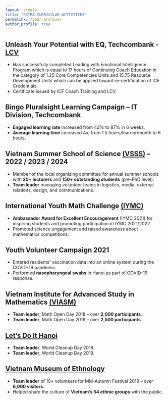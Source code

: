 ```yaml
---
layout: single
title: "EXTRA-CURRICULAR ACTIVITIES"
permalink: /year-archive/
author_profile: true
---
```

## Unleash Your Potential with EQ, Techcombank - [LCV](https://lcv.com.vn/)
- Has successfully completed Leading with Emotional Intelligence Program which is equal to 17 hours of Continuing
  Coach Education in the category of 1.25 Core Competencies Units and 15.75 Resource Development Units which
  can be applied toward re-certification of ICF Credentials.
- Certificate issued by ICF Coach Training and LCV.

## Bingo Pluralsight Learning Campaign – IT Division, Techcombank
- **Engaged learning rate** increased from 43% to 87% in 6 weeks.
- **Average learning time** increased 4x, from 1.5 hours/learner/month to 6 hours.

## Vietnam Summer School of Science [(VSSS)](https://www.facebook.com/truongkhoahocvietnam) – 2022 / 2023 / 2024
- Member of the local organizing committee for annual summer schools with **20+ lecturers** and **150+ outstanding students** (pre-PhD level).
- **Team leader** managing volunteer teams in logistics, media, external relations, design, and communications.

## International Youth Math Challenge [(IYMC)](https://www.iymc.info/en/index)
- **Ambassador Award for Excellent Encouragement** (IYMC 2021) for inspiring students and promoting participation in IYMC 2021/2022.
- Promoted science engagement and raised awareness about mathematics competitions.

## Youth Volunteer Campaign 2021
- Entered residents' vaccination data into an online system during the COVID-19 pandemic.
- Performed **nasopharyngeal swabs** in Hanoi as part of COVID-19 response.

## Vietnam Institute for Advanced Study in Mathematics [(VIASM)](https://viasm.edu.vn/)
- **Team leader**, Math Open Day 2018 – over **2,000 participants**.
- **Team leader**, Math Open Day 2019 – over **2,500 participants**.

## [Let’s Do It Hanoi](https://www.facebook.com/LetsDoItHanoi)
- **Team leader**, World Cleanup Day 2018.
- **Team leader**, World Cleanup Day 2019.

## [Vietnam Museum of Ethnology](https://www.vme.org.vn/en)
- **Team leader** of 10+ volunteers for Mid-Autumn Festival 2019 – over **6,000 visitors**.
- Helped share the culture of **Vietnam’s 54 ethnic groups** with the public.
